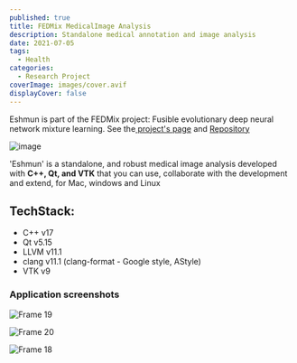 ```yaml
---
published: true
title: FEDMix MedicalImage Analysis
description: Standalone medical annotation and image analysis
date: 2021-07-05
tags:
  - Health
categories:
  - Research Project
coverImage: images/cover.avif
displayCover: false
---
```


Eshmun is part of the FEDMix project: Fusible evolutionary deep neural network mixture learning. See the[ project's page](https://www.esciencecenter.nl/projects/fedmix/)   and [Repository](https://github.com/FEDMix/eshmun)

![image](https://user-images.githubusercontent.com/4195550/123606584-53f20600-d7fd-11eb-8a19-b34b459d00ef.png)

'Eshmun' is a standalone, and robust medical image analysis developed with **C++, Qt, and VTK** that you can use, collaborate with the development and extend, for Mac, windows and Linux

## TechStack:
*   C++ v17
*   Qt v5.15
*   LLVM v11.1
*   clang v11.1 (clang-format - Google style, AStyle)
*   VTK v9
### Application screenshots

![Frame 19](https://user-images.githubusercontent.com/4195550/124458114-e742b280-dd8c-11eb-8596-98f3381b4b8e.jpg)

![Frame 20](https://user-images.githubusercontent.com/4195550/124458116-e7db4900-dd8c-11eb-93e1-e3d9369b056e.jpg)

![Frame 18](https://user-images.githubusercontent.com/4195550/124458111-e6118580-dd8c-11eb-98c0-a1300aa6865e.jpg)



